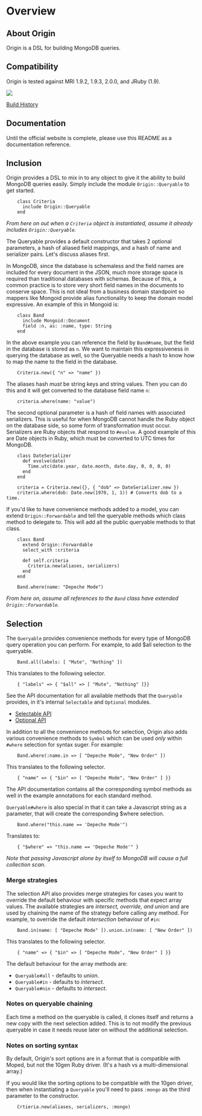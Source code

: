 Overview
========

About Origin
------------

Origin is a DSL for building MongoDB queries.

Compatibility
-------------

Origin is tested against MRI 1.9.2, 1.9.3, 2.0.0, and JRuby (1.9).

<img src="https://secure.travis-ci.org/mongoid/origin.png?branch=master&.png"/>

[Build History](http://travis-ci.org/mongoid/origin)

Documentation
-------------

Until the official website is complete, please use this README as
a documentation reference.

Inclusion
---------

Origin provides a DSL to mix in to any object to give it the ability
to build MongoDB queries easily. Simply include the module
`Origin::Queryable` to get started.

        class Criteria
          include Origin::Queryable
        end

*From here on out when a `Criteria` object is instantiated, assume it
already includes `Origin::Queryable`.*

The Queryable provides a default constructor that takes 2 optional
parameters, a hash of aliased field mappings, and a hash of name and
serializer pairs. Let's discuss aliases first.

In MongoDB, since the database is schemaless and the field names are
included for every document in the JSON, much more storage space is
required than traditional databases with schemas. Because of this,
a common practice is to store very short field names in the documents
to conserve space. This is not ideal from a business domain standpoint
so mappers like Mongoid provide alias functionality to keep the
domain model expressive. An example of this in Mongoid is:

        class Band
          include Mongoid::Document
          field :n, as: :name, type: String
        end

In the above example you can reference the field by `Band#name`, but the
field in the database is stored as `n`. We want to maintain this
expressiveness in querying the database as well, so the Queryable needs
a hash to know how to map the name to the field in the database.

        Criteria.new({ "n" => "name" })

The aliases hash *must* be string keys and string values. Then you can do
this and it will get converted to the database field name `n`:

        criteria.where(name: "value")

The second optional parameter is a hash of field names with associated
serializers. This is useful for when MongoDB cannot handle the Ruby
object on the database side, so some form of transformation must occur.
Serializers are Ruby objects that respond to `#evolve`. A good example
of this are Date objects in Ruby, which must be converted to UTC
times for MongoDB.

        class DateSerializer
          def evolve(date)
            Time.utc(date.year, date.month, date.day, 0, 0, 0, 0)
          end
        end

        criteria = Criteria.new({}, { "dob" => DateSerializer.new })
        criteria.where(dob: Date.new(1970, 1, 1)) # Converts dob to a time.

If you'd like to have convenience methods added to a model, you can extend
`Origin::Forwardable` and tell the queryable methods which class method
to delegate to. This will add all the public queryable methods to that
class.

        class Band
          extend Origin::Forwardable
          select_with :criteria

          def self.criteria
            Criteria.new(aliases, serializers)
          end
        end

        Band.where(name: "Depeche Mode")

*From here on, assume all references to the `Band` class have extended
`Origin::Forwardable`.*

Selection
---------

The `Queryable` provides convenience methods for every type of MongoDB
query operation you can perform. For example, to add $all selection to the
queryable.

        Band.all(labels: [ "Mute", "Nothing" ])

This translates to the following selector.

        { "labels" => { "$all" => [ "Mute", "Nothing" ]}}

See the API documentation for all available methods that the `Queryable`
provides, in it's internal `Selectable` and `Optional` modules.

- [Selectable API](http://rdoc.info/github/mongoid/origin/Origin/Selectable)
- [Optional API](http://rdoc.info/github/mongoid/origin/Origin/Optional)

In addition to all the convenience methods for selection, Origin also adds
various convenience methods to `Symbol` which can be used *only* within
`#where` selection for syntax suger. For example:

        Band.where(:name.in => [ "Depeche Mode", "New Order" ])

This translates to the following selector.

        { "name" => { "$in" => [ "Depeche Mode", "New Order" ] }}

The API documentation contains all the corresponding symbol methods as well
in the example annotations for each standard method.

`Queryable#where` is also special in that it can take a Javascript string as
a parameter, that will create the corresponding $where selection.

        Band.where("this.name == 'Depeche Mode'")

Translates to:

        { "$where" => "this.name == 'Depeche Mode'" }

*Note that passing Javascript alone by itself to MongoDB will cause a full
collection scan.*

### Merge strategies

The selection API also provides merge strategies for cases you want to
override the default behaviour with specific methods that expect array values.
The available strategies are *intersect, override, and union* and are used by
chaining the name of the strategy before calling any method. For example,
to override the default *intersection* behaviour of `#in`:

        Band.in(name: [ "Depeche Mode" ]).union.in(name: [ "New Order" ])

This translates to the following selector.

        { "name" => { "$in" => [ "Depeche Mode", "New Order" ] }}

The default behaviour for the array methods are:

* `Queryable#all` - defaults to *union*.
* `Queryable#in` - defaults to *intersect*.
* `Queryable#nin` - defaults to *intersect*.

### Notes on queryable chaining

Each time a method on the queryable is called, it clones itself and returns
a new copy with the next selection added. This is to not modify the previous
queryable in case it needs reuse later on without the additional selection.

### Notes on sorting syntax

By default, Origin's sort options are in a format that is compatible with
Moped, but not the 10gen Ruby driver. (It's a hash vs a multi-dimensional
array.)

If you would like the sorting options to be compatible with the 10gen
driver, then when instantiating a `Queryable` you'll need to pass `:mongo`
as the third parameter to the constructor.

        Crtieria.new(aliases, serializers, :mongo)
